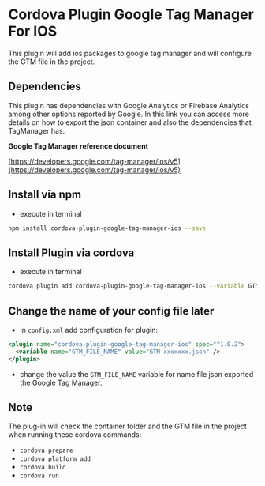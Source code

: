 # Cordova Plugin Google Tag Manager For IOS

This plugin will add ios packages to google tag manager and will configure the GTM file in the project.

## Dependencies
This plugin has dependencies with Google Analytics or Firebase Analytics among other options reported by Google.
In this link you can access more details on how to export the json container and also the dependencies that TagManager has.

**Google Tag Manager reference document**

[https://developers.google.com/tag-manager/ios/v5](https://developers.google.com/tag-manager/ios/v5)

## Install via npm
- execute in terminal 
```sh
npm install cordova-plugin-google-tag-manager-ios --save
```

## Install Plugin via cordova

- execute in terminal 
```sh
cordova plugin add cordova-plugin-google-tag-manager-ios --variable GTM_FILE_NAME="GTM-xxxxxxx.json" --save
```

## Change the name of your config file later

- In `config.xml` add configuration for plugin:

```xml
<plugin name="cordova-plugin-google-tag-manager-ios" spec="^1.0.2">
  <variable name="GTM_FILE_NAME" value="GTM-xxxxxxx.json" />
</plugin>
```

- change the value the `GTM_FILE_NAME` variable for name file json exported the Google Tag Manager.

## Note

The plug-in will check the container folder and the GTM file in the project when running these cordova commands:

- `cordova prepare`
- `cordova platform add`
- `cordova build`
- `cordova run`
